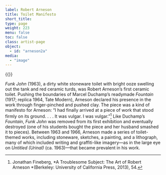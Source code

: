 ```yaml
---
label: Robert Arneson
title: Toilet Manifesto
short_title:
type: page
weight: 223
menu: false
toc: false
class: artist-page
object:
  - id: "arneson2a"
media:
  - "image"
---
```

{{<q-figure id="arneson2a">}}

*Funk John* (1963), a dirty white stoneware toilet with bright ooze swelling out the tank and red ceramic turds, was Robert Arneson’s first ceramic toilet. Pushing the boundaries of Marcel Duchamp’s readymade *Fountain* (1917; replica 1964, Tate Modern), Arneson declared his presence in the work through finger-pinched and pushed clay. The piece was a kind of manifesto for Arneson: “I had finally arrived at a piece of work that stood firmly on its ground. . . . It was vulgar. I was vulgar.”[^1] Like Duchamp’s *Fountain*, *Funk John* was removed from its first exhibition and eventually destroyed (one of his students bought the piece and her husband smashed it to pieces). Between 1963 and 1966, Arneson made a series of toilet-themed works, including stoneware, sketches, a painting, and a lithograph, many of which included writing and graffiti-like imagery—as in the large eye on *Untitled (Urinal)* (ca. 1963)—that became prevalent in his work.

[^1]: Jonathan Fineberg, *A Troublesome Subject: The Art of Robert Arneson *(Berkeley: University of California Press, 2013), 54.
